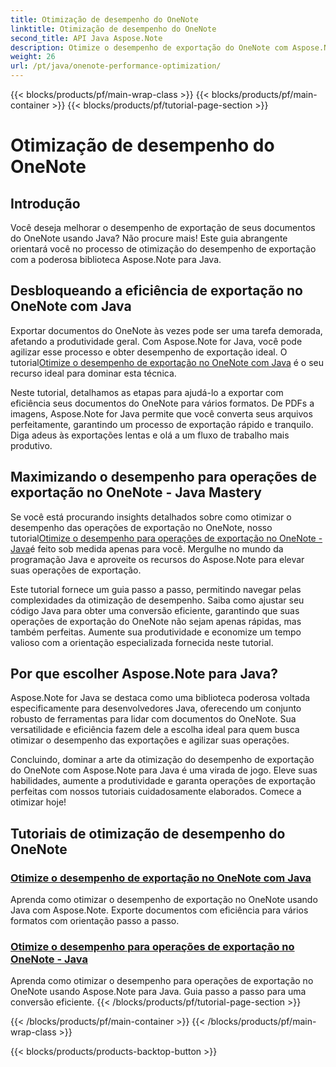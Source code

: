 ```yaml
---
title: Otimização de desempenho do OneNote
linktitle: Otimização de desempenho do OneNote
second_title: API Java Aspose.Note
description: Otimize o desempenho de exportação do OneNote com Aspose.Note Java. Aprenda a conversão eficiente de documentos para vários formatos com orientação passo a passo para melhorar a produtividade.
weight: 26
url: /pt/java/onenote-performance-optimization/
---
```


{{< blocks/products/pf/main-wrap-class >}}
{{< blocks/products/pf/main-container >}}
{{< blocks/products/pf/tutorial-page-section >}}

# Otimização de desempenho do OneNote


## Introdução

Você deseja melhorar o desempenho de exportação de seus documentos do OneNote usando Java? Não procure mais! Este guia abrangente orientará você no processo de otimização do desempenho de exportação com a poderosa biblioteca Aspose.Note para Java.

## Desbloqueando a eficiência de exportação no OneNote com Java

 Exportar documentos do OneNote às vezes pode ser uma tarefa demorada, afetando a produtividade geral. Com Aspose.Note for Java, você pode agilizar esse processo e obter desempenho de exportação ideal. O tutorial[Otimize o desempenho de exportação no OneNote com Java](./optimize-export-performance/) é o seu recurso ideal para dominar esta técnica.

Neste tutorial, detalhamos as etapas para ajudá-lo a exportar com eficiência seus documentos do OneNote para vários formatos. De PDFs a imagens, Aspose.Note for Java permite que você converta seus arquivos perfeitamente, garantindo um processo de exportação rápido e tranquilo. Diga adeus às exportações lentas e olá a um fluxo de trabalho mais produtivo.

## Maximizando o desempenho para operações de exportação no OneNote - Java Mastery

 Se você está procurando insights detalhados sobre como otimizar o desempenho das operações de exportação no OneNote, nosso tutorial[Otimize o desempenho para operações de exportação no OneNote - Java](./optimize-performance-consequent-export/)é feito sob medida apenas para você. Mergulhe no mundo da programação Java e aproveite os recursos do Aspose.Note para elevar suas operações de exportação.

Este tutorial fornece um guia passo a passo, permitindo navegar pelas complexidades da otimização de desempenho. Saiba como ajustar seu código Java para obter uma conversão eficiente, garantindo que suas operações de exportação do OneNote não sejam apenas rápidas, mas também perfeitas. Aumente sua produtividade e economize um tempo valioso com a orientação especializada fornecida neste tutorial.

## Por que escolher Aspose.Note para Java?

Aspose.Note for Java se destaca como uma biblioteca poderosa voltada especificamente para desenvolvedores Java, oferecendo um conjunto robusto de ferramentas para lidar com documentos do OneNote. Sua versatilidade e eficiência fazem dele a escolha ideal para quem busca otimizar o desempenho das exportações e agilizar suas operações.

Concluindo, dominar a arte da otimização do desempenho de exportação do OneNote com Aspose.Note para Java é uma virada de jogo. Eleve suas habilidades, aumente a produtividade e garanta operações de exportação perfeitas com nossos tutoriais cuidadosamente elaborados. Comece a otimizar hoje!
## Tutoriais de otimização de desempenho do OneNote
### [Otimize o desempenho de exportação no OneNote com Java](./optimize-export-performance/)
Aprenda como otimizar o desempenho de exportação no OneNote usando Java com Aspose.Note. Exporte documentos com eficiência para vários formatos com orientação passo a passo.
### [Otimize o desempenho para operações de exportação no OneNote - Java](./optimize-performance-consequent-export/)
Aprenda como otimizar o desempenho para operações de exportação no OneNote usando Aspose.Note para Java. Guia passo a passo para uma conversão eficiente.
{{< /blocks/products/pf/tutorial-page-section >}}

{{< /blocks/products/pf/main-container >}}
{{< /blocks/products/pf/main-wrap-class >}}

{{< blocks/products/products-backtop-button >}}
